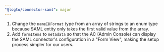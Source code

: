 ```yaml
---
"@logto/connector-saml": major
---
```


1. Change the `nameIDFormat` type from an array of strings to an enum type because SAML entity only takes the first valid value from the array.
2. Add `formItems` to `metadata` so that the AC (Admin Console) can display the SAML connector's configuration in a "Form View", making the setup process simpler for our users.
